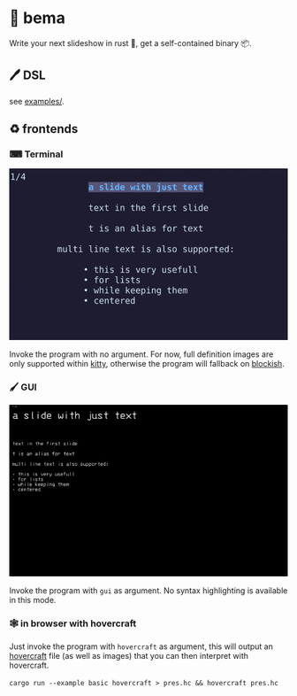 # 🎤 bema 

Write your next slideshow in rust 🦀, get a self-contained binary 📦.

## 🖊  DSL

see [examples/](examples).

## ♻ frontends

### ⌨ Terminal

![demo](https://raw.githubusercontent.com/yazgoo/bema/gh-pages/screenshot.gif)

Invoke the program with no argument.
For now, full definition images are only supported within [kitty](https://sw.kovidgoyal.net/kitty/),
otherwise the program will fallback on [blockish](https://github.com/yazgoo/blockish/).

### 🖌  GUI

![demo](https://raw.githubusercontent.com/yazgoo/bema/gh-pages/screenshot_gui.gif)

Invoke the program with `gui` as argument.
No syntax highlighting is available in this mode.

### 🕸  in browser with hovercraft

Just invoke the program with `hovercraft` as argument,
this will output an [hovercraft](https://hovercraft.readthedocs.io) file (as well as images) that you
can then interpret with hovercraft.

`cargo run --example basic hovercraft > pres.hc && hovercraft pres.hc`
